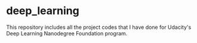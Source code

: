 # deep_learning
This repository includes all the project codes that I have done for Udacity's Deep Learning Nanodegree Foundation program.
